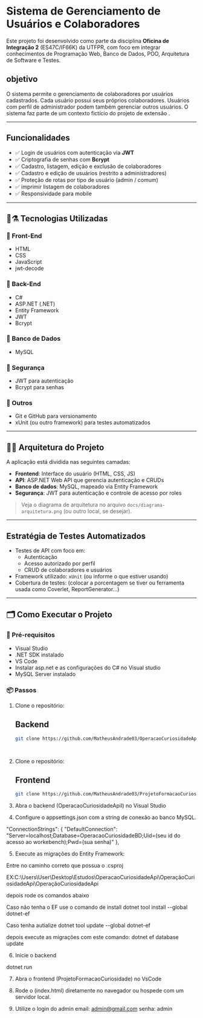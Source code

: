 # Sistema de Gerenciamento de Usuários e Colaboradores

Este projeto foi desenvolvido como parte da disciplina **Oficina de Integração 2** (ES47C/IF66K) da UTFPR, com foco em integrar conhecimentos de Programação Web, Banco de Dados, POO, Arquitetura de Software e Testes.

## objetivo

O sistema permite o gerenciamento de colaboradores por usuários cadastrados. Cada usuário possui seus próprios colaboradores. Usuários com perfil de administrador podem também gerenciar outros usuários. O sistema faz parte de um contexto fictício do projeto de extensão .

---

## Funcionalidades

- ✅ Login de usuários com autenticação via **JWT**
- ✅ Criptografia de senhas com **Bcrypt**
- ✅ Cadastro, listagem, edição e exclusão de colaboradores
- ✅ Cadastro e edição de usuários (restrito a administradores)
- ✅ Proteção de rotas por tipo de usuário (admin / comum)
- ✅ imprimir listagem de colaboradores
- ✅ Responsividade para mobile

---

## 🔧⚗️ Tecnologias Utilizadas

### 🔹 Front-End
- HTML
- CSS
- JavaScript
- jwt-decode

### 🔹 Back-End
- C#
- ASP.NET (.NET)
- Entity Framework
- JWT
- Bcrypt

### 🔹 Banco de Dados
- MySQL

### 🔹 Segurança
- JWT para autenticação
- Bcrypt para senhas

### 🔹 Outros
- Git e GitHub para versionamento
- xUnit (ou outro framework) para testes automatizados

---

## 📐📐 Arquitetura do Projeto

A aplicação está dividida nas seguintes camadas:

- **Frontend**: Interface do usuário (HTML, CSS, JS)
- **API**: ASP.NET Web API que gerencia autenticação e CRUDs
- **Banco de dados**: MySQL, mapeado via Entity Framework
- **Segurança**: JWT para autenticação e controle de acesso por roles

> Veja o diagrama de arquitetura no arquivo `docs/diagrama-arquitetura.png` (ou outro local, se desejar).

---

## Estratégia de Testes Automatizados

- Testes de API com foco em:
  - Autenticação
  - Acesso autorizado por perfil
  - CRUD de colaboradores e usuários
- Framework utilizado: `xUnit` (ou informe o que estiver usando)
- Cobertura de testes: (colocar a porcentagem se tiver ou ferramenta usada como Coverlet, ReportGenerator...)

---

## 🗂️ Como Executar o Projeto

### 🔧 Pré-requisitos
- Visual Studio
- .NET SDK instalado
- VS Code
- Instalar asp.net e as configurações do C# no Visual studio
- MySQL Server instalado
### 📦 Passos

1. Clone o repositório:
    ## Backend
   ```bash
   git clone https://github.com/MatheusAndrade03/OperacaoCuriosidadeApi

 
2. Clone o repositório:
    ## Frontend
   ```bash
   git clone https://github.com/MatheusAndrade03/ProjetoFormacaoCuriosidade


3. Abra o backend (OperacaoCuriosidadeApiI) no Visual Studio 

4. Configure o appsettings.json com a string de conexão ao banco MySQL. 

"ConnectionStrings": {
    "DefaultConnection": "Server=localhost;Database=OperacaoCuriosidadeBD;Uid=(seu id do acesso ao workebench);Pwd=(sua senha)"
},

5. Execute as migrações do Entity Framework:

Entre no caminho correto que possua o .csproj 

EX:C:\Users\User\Desktop\Estudos\OperacaoCuriosidadeApi\OperaçãoCuriosidadeApi\OperaçãoCuriosidadeApi

 depois rode os comandos abaixo

Caso não tenha o EF use o comando de install
dotnet tool install --global dotnet-ef

Caso tenha autialize
dotnet tool update --global dotnet-ef

 depois execute as migrações com este comando:
dotnet ef database update

6. Inicie o backend

dotnet run

7. Abra o frontend (ProjetoFormacaoCuriosidade) no VsCode 

8. Rode o (index.html) diretamente no navegador ou hospede com um servidor local.

9. Utilize o login do admin
email: admin@gmail.com
senha: admin

